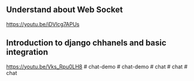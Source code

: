 ## Understand about Web Socket
https://youtu.be/iDVlcg7APUs
## Introduction to django chhanels and basic integration
https://youtu.be/Vks_Rpu0LH8
#   c h a t - d e m o  
 #   c h a t - d e m o  
 #   c h a t  
 #   c h a t  
 #   c h a t  
 